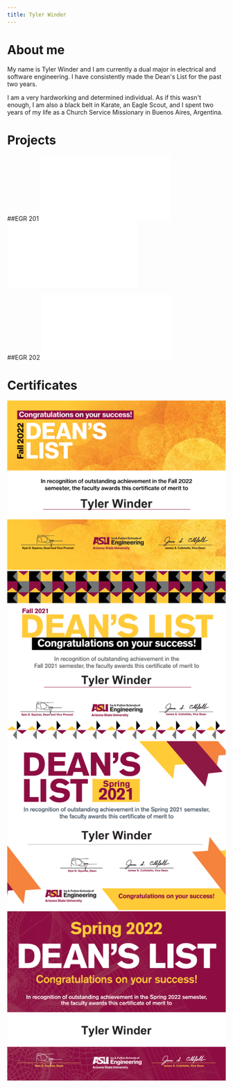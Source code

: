 ```yaml
---
title: Tyler Winder
---
```


# About me

My name is Tyler Winder and I am currently a dual major in electrical and software engineering. I have consistently made the Dean's List for the past two years.

I am a very hardworking and determined individual. As if this wasn't enough, I am also a black belt in Karate, an Eagle Scout, and I spent two years of my life as a Church Service Missionary in Buenos Aires, Argentina.
# Projects
##EGR 201
![Link to Life Cycle Analysis](Life_Cycle_Analysis.md)
![Link to Final Project Modeling Appendix](Final_Project_Modeling_Appendix.md)

##EGR 202
![Link to EGR 202 Final Project](EGR202.md)
# Certificates
![](Dean_List_for_Fall(1).png)
![](Dean_List_for_Fall(2).png)
![](Dean_List_for_Spring(1).png)
![](Dean_List_for_Spring.png)
